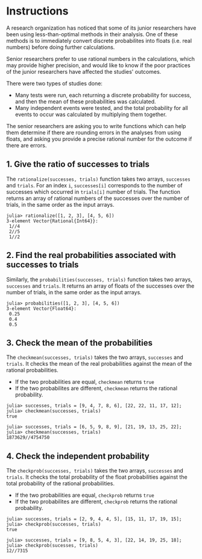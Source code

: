 # Instructions

A research organization has noticed that some of its junior researchers have been using less-than-optimal methods in their analysis.
One of these methods is to immediately convert discrete probabilites into floats (i.e. real numbers) before doing further calculations.

Senior researchers prefer to use rational numbers in the calculations, which may provide higher precision, and would like to know if the poor practices of the junior researchers have affected the studies' outcomes.

There were two types of studies done:
- Many tests were run, each returning a discrete probability for success, and then the mean of these probabilities was calculated.
- Many independent events were tested, and the total probability for all events to occur was calculated by multiplying them together.

The senior researchers are asking you to write functions which can help them determine if there are rounding errors in the analyses from using floats, and asking you provide a precise rational number for the outcome if there are errors.

## 1. Give the ratio of successes to trials

The `rationalize(successes, trials)` function takes two arrays, `successes` and `trials`.
For an index `i`, `successes[i]` corresponds to the number of successes which occurred in `trials[i]` number of trials.
The function returns an array of rational numbers of the successes over the number of trials, in the same order as the input arrays.

```julia-repl
julia> rationalize([1, 2, 3], [4, 5, 6])
3-element Vector{Rational{Int64}}:
 1//4
 2//5
 1//2
```

## 2. Find the real probabilities associated with successes to trials

Similarly, the `probabilities(successes, trials)` function takes two arrays, `successes` and `trials`.
It returns an array of floats of the successes over the number of trials, in the same order as the input arrays.

```julia-repl
julia> probabilities([1, 2, 3], [4, 5, 6])
3-element Vector{Float64}:
 0.25
 0.4
 0.5
```

## 3. Check the mean of the probabilities

The `checkmean(successes, trials)` takes the two arrays, `successes` and `trials`.
It checks the mean of the real probabilities against the mean of the rational probabilities.
- If the two probabilities are equal, `checkmean` returns `true`
- If the two probabilites are different, `checkmean` returns the rational probability.

```julia-repl
julia> successes, trials = [9, 4, 7, 8, 6], [22, 22, 11, 17, 12];
julia> checkmean(successes, trials)
true

julia> successes, trials = [6, 5, 9, 8, 9], [21, 19, 13, 25, 22];
julia> checkmean(successes, trials)
1873629//4754750
```

## 4. Check the independent probability

The `checkprob(successes, trials)` takes the two arrays, `successes` and `trials`.
It checks the total probability of the float probabilities against the total probability of the rational probabilities.
- If the two probabilities are equal, `checkprob` returns `true`
- If the two probabilites are different, `checkprob` returns the rational probability.

```julia-repl
julia> successes, trials = [2, 9, 4, 4, 5], [15, 11, 17, 19, 15];
julia> checkprob(successes, trials)
true

julia> successes, trials = [9, 8, 5, 4, 3], [22, 14, 19, 25, 18];
julia> checkprob(sucesses, trials)
12//7315
```
